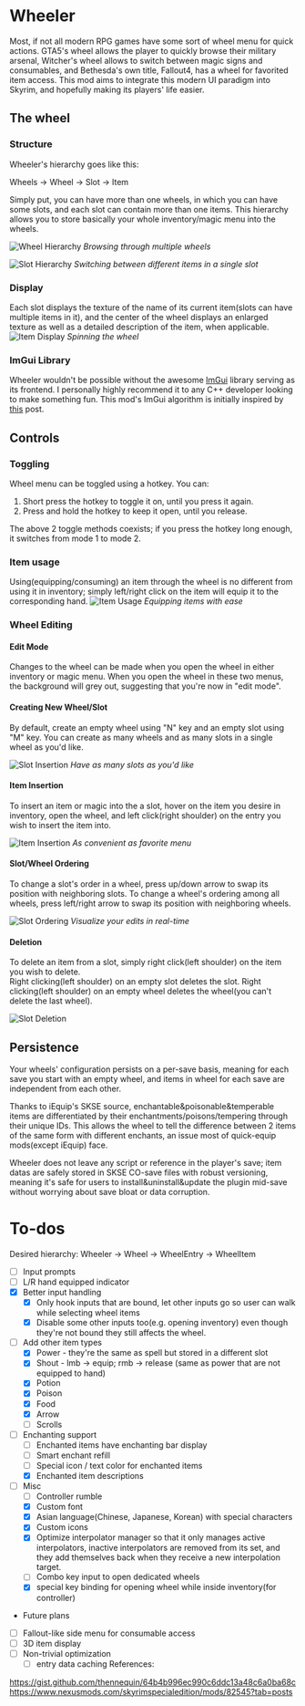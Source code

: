 # Wheeler

Most, if not all modern RPG games have some sort of wheel menu for quick actions. GTA5's wheel allows the player to quickly browse their military arsenal, Witcher's wheel allows to switch between magic signs and consumables, and Bethesda's own title, Fallout4, has a wheel for favorited item access. This mod aims to integrate this modern UI paradigm into Skyrim, and hopefully making its players' life easier.

## The wheel

### Structure
Wheeler's hierarchy goes like this:

Wheels -> Wheel -> Slot -> Item

Simply put, you can have more than one wheels, in which you can have some slots, and each slot can contain more than one items. This hierarchy allows you to store basically your whole inventory/magic menu into the wheels.

![Wheel Hierarchy](images/hierarchy_wheel.gif)
*Browsing through multiple wheels*

![Slot Hierarchy](images/hierarchy_slot.gif)
*Switching between different items in a single slot*

### Display
Each slot displays the texture of the name of its current item(slots can have multiple items in it), and the center of the wheel displays an enlarged texture as well as a detailed description of the item, when applicable.
![Item Display](images/item_display.gif)
*Spinning the wheel*

### ImGui Library
Wheeler wouldn't be possible without the awesome [ImGui](https://github.com/ocornut/imgui) library serving as its frontend. I personally highly recommend it to any C++ developer looking to make something fun. This mod's ImGui algorithm is initially inspired by [this](https://github.com/ocornut/imgui/issues/434) post.

## Controls
### Toggling

Wheel menu can be toggled using a hotkey. You can:
  1. Short press the hotkey to toggle it on, until you press it again. 
  2. Press and hold the hotkey to keep it open, until you release.
  
The above 2 toggle methods coexists; if you press the hotkey long enough, it switches from mode 1 to mode 2. 

### Item usage

Using(equipping/consuming) an item through the wheel is no different from using it in inventory; simply left/right click on the item will equip it to the corresponding hand.
![Item Usage](images/item_usage.gif)
*Equipping items with ease*
### Wheel Editing

#### Edit Mode

Changes to the wheel can be made when you open the wheel in either inventory or magic menu. When you open the wheel in these two menus, the background will grey out, suggesting that you're now in "edit mode".

#### Creating New Wheel/Slot

By default, create an empty wheel using "N" key and an empty slot using "M" key. You can create as many wheels and as many slots in a single wheel as you'd like.

![Slot Insertion](images/slot_insertion.gif)
*Have as many slots as you'd like*

#### Item Insertion

To insert an item or magic into the a slot, hover on the item you desire in inventory, open the wheel, and left click(right shoulder) on the entry you wish to insert the item into.

![Item Insertion](images/item_insertion.gif)
*As convenient as favorite menu*

#### Slot/Wheel Ordering
To change a slot's order in a wheel, press up/down arrow to swap its position with neighboring slots.
To change a wheel's ordering among all wheels, press left/right arrow to swap its position with neighboring wheels.

![Slot Ordering](images/slot_ordering.gif)
*Visualize your edits in real-time*

#### Deletion

To delete an item from a slot, simply right click(left shoulder) on the item you wish to delete.  
Right clicking(left shoulder) on an empty slot deletes the slot.
Right clicking(left shoulder) on an empty wheel deletes the wheel(you can't delete the last wheel).

![Slot Deletion](images/slot_deletion.gif)
## Persistence

Your wheels' configuration persists on a per-save basis, meaning for each save you start with an empty wheel, and items in wheel for each save are independent from each other.

Thanks to iEquip's SKSE source, enchantable&poisonable&temperable items are differentiated by their enchantments/poisons/tempering through their unique IDs. This allows the wheel to tell the difference between 2 items of the same form with different enchants, an issue most of quick-equip mods(except iEquip) face.

Wheeler does not leave any script or reference in the player's save; item datas are safely stored in SKSE CO-save files with robust versioning, meaning it's safe for users to install&uninstall&update the plugin mid-save without worrying about save bloat or data corruption.

# To-dos  
Desired hierarchy: Wheeler -> Wheel -> WheelEntry -> WheelItem
- [ ] Input prompts
- [ ] L/R hand equipped indicator
- [x] Better input handling
  - [x] Only hook inputs that are bound, let other inputs go so user can walk while selecting wheel items
  - [x] Disable some other inputs too(e.g. opening inventory) even though they're not bound they still affects the wheel.
- [ ] Add other item types
  - [x] Power - they're the same as spell but stored in a different slot
  - [x] Shout - lmb -> equip; rmb -> release (same as power that are not equipped to hand)
  - [x] Potion 
  - [x] Poison
  - [x] Food
  - [x] Arrow
  - [ ] Scrolls
- [ ] Enchanting support
  - [ ] Enchanted items have enchanting bar display
  - [ ] Smart enchant refill
  - [ ] Special icon / text color for enchanted items
  - [x] Enchanted item descriptions
- [ ] Misc
  - [ ] Controller rumble
  - [x] Custom font
  - [x] Asian language(Chinese, Japanese, Korean) with special characters
  - [x] Custom icons
  - [x] Optimize interpolator manager so that it only manages active interpolators, inactive interpolators are removed from its set, and they add themselves back when they receive a new interpolation target.
  - [ ] Combo key input to open dedicated wheels
  - [x] special key binding for opening wheel while inside inventory(for controller)

- Future plans
- [ ] Fallout-like side menu for consumable access
- [ ] 3D item display
- [ ] Non-trivial optimization
  - [ ] entry data caching
References:

https://gist.github.com/thennequin/64b4b996ec990c6ddc13a48c6a0ba68c
https://www.nexusmods.com/skyrimspecialedition/mods/82545?tab=posts
